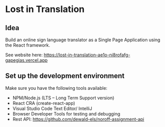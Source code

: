 # **Lost in Translation**
## **Idea**
Build an online sign language translator as a Single Page Application using the React framework.

See website here: https://lost-in-translation-ae1o-ni8rofafg-gapegias.vercel.app

## **Set up the development environment**
Make sure you have the following tools available:
  - NPM/Node.js (LTS – Long Term Support version)
  - React CRA (create-react-app)
  - Visual Studio Code Text Editor/ IntelliJ
  - Browser Developer Tools for testing and debugging
  - Rest API: https://github.com/dewald-els/noroff-assignment-api
